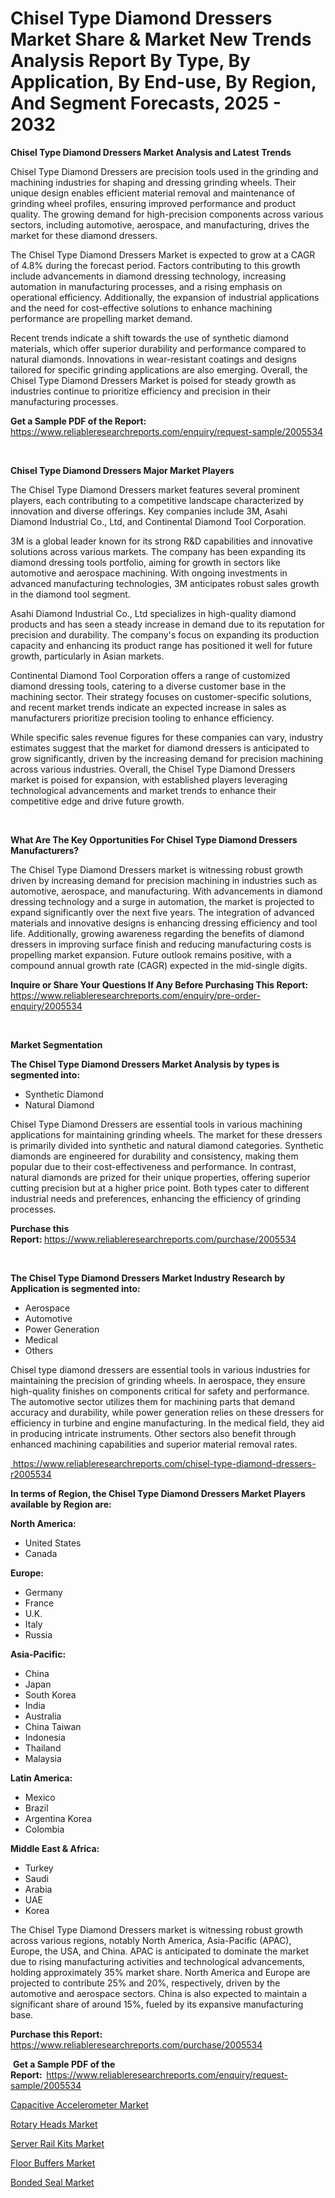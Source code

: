 <p><h1>Chisel Type Diamond Dressers Market Share & Market New Trends Analysis Report By Type, By Application, By End-use, By Region, And Segment Forecasts, 2025 - 2032</h1></p><p><strong>Chisel Type Diamond Dressers Market Analysis and Latest Trends</strong></p>
<p><p>Chisel Type Diamond Dressers are precision tools used in the grinding and machining industries for shaping and dressing grinding wheels. Their unique design enables efficient material removal and maintenance of grinding wheel profiles, ensuring improved performance and product quality. The growing demand for high-precision components across various sectors, including automotive, aerospace, and manufacturing, drives the market for these diamond dressers.</p><p>The Chisel Type Diamond Dressers Market is expected to grow at a CAGR of 4.8% during the forecast period. Factors contributing to this growth include advancements in diamond dressing technology, increasing automation in manufacturing processes, and a rising emphasis on operational efficiency. Additionally, the expansion of industrial applications and the need for cost-effective solutions to enhance machining performance are propelling market demand.</p><p>Recent trends indicate a shift towards the use of synthetic diamond materials, which offer superior durability and performance compared to natural diamonds. Innovations in wear-resistant coatings and designs tailored for specific grinding applications are also emerging. Overall, the Chisel Type Diamond Dressers Market is poised for steady growth as industries continue to prioritize efficiency and precision in their manufacturing processes.</p></p>
<p><strong>Get a Sample PDF of the Report:&nbsp;</strong> <a href="https://www.reliableresearchreports.com/enquiry/request-sample/2005534?utm_campaign=116&utm_medium=2&utm_source=Github&utm_content=ia&utm_term=23022025&utm_id=chisel-type-diamond-dressers">https://www.reliableresearchreports.com/enquiry/request-sample/2005534</a></p>
<p>&nbsp;</p>
<p><strong>Chisel Type Diamond Dressers Major Market Players</strong></p>
<p><p>The Chisel Type Diamond Dressers market features several prominent players, each contributing to a competitive landscape characterized by innovation and diverse offerings. Key companies include 3M, Asahi Diamond Industrial Co., Ltd, and Continental Diamond Tool Corporation.</p><p>3M is a global leader known for its strong R&D capabilities and innovative solutions across various markets. The company has been expanding its diamond dressing tools portfolio, aiming for growth in sectors like automotive and aerospace machining. With ongoing investments in advanced manufacturing technologies, 3M anticipates robust sales growth in the diamond tool segment.</p><p>Asahi Diamond Industrial Co., Ltd specializes in high-quality diamond products and has seen a steady increase in demand due to its reputation for precision and durability. The company's focus on expanding its production capacity and enhancing its product range has positioned it well for future growth, particularly in Asian markets.</p><p>Continental Diamond Tool Corporation offers a range of customized diamond dressing tools, catering to a diverse customer base in the machining sector. Their strategy focuses on customer-specific solutions, and recent market trends indicate an expected increase in sales as manufacturers prioritize precision tooling to enhance efficiency.</p><p>While specific sales revenue figures for these companies can vary, industry estimates suggest that the market for diamond dressers is anticipated to grow significantly, driven by the increasing demand for precision machining across various industries. Overall, the Chisel Type Diamond Dressers market is poised for expansion, with established players leveraging technological advancements and market trends to enhance their competitive edge and drive future growth.</p></p>
<p>&nbsp;</p>
<p><strong>What Are The Key Opportunities For Chisel Type Diamond Dressers Manufacturers?</strong></p>
<p><p>The Chisel Type Diamond Dressers market is witnessing robust growth driven by increasing demand for precision machining in industries such as automotive, aerospace, and manufacturing. With advancements in diamond dressing technology and a surge in automation, the market is projected to expand significantly over the next five years. The integration of advanced materials and innovative designs is enhancing dressing efficiency and tool life. Additionally, growing awareness regarding the benefits of diamond dressers in improving surface finish and reducing manufacturing costs is propelling market expansion. Future outlook remains positive, with a compound annual growth rate (CAGR) expected in the mid-single digits.</p></p>
<p><strong>Inquire or Share Your Questions If Any Before Purchasing This Report:</strong> <a href="https://www.reliableresearchreports.com/enquiry/pre-order-enquiry/2005534?utm_campaign=116&utm_medium=2&utm_source=Github&utm_content=ia&utm_term=23022025&utm_id=chisel-type-diamond-dressers">https://www.reliableresearchreports.com/enquiry/pre-order-enquiry/2005534</a></p>
<p>&nbsp;</p>
<p><strong>Market Segmentation</strong></p>
<p><strong>The Chisel Type Diamond Dressers Market Analysis by types is segmented into:</strong></p>
<p><ul><li>Synthetic Diamond</li><li>Natural Diamond</li></ul></p>
<p><p>Chisel Type Diamond Dressers are essential tools in various machining applications for maintaining grinding wheels. The market for these dressers is primarily divided into synthetic and natural diamond categories. Synthetic diamonds are engineered for durability and consistency, making them popular due to their cost-effectiveness and performance. In contrast, natural diamonds are prized for their unique properties, offering superior cutting precision but at a higher price point. Both types cater to different industrial needs and preferences, enhancing the efficiency of grinding processes.</p></p>
<p><strong>Purchase this Report:&nbsp;</strong><a href="https://www.reliableresearchreports.com/purchase/2005534?utm_campaign=116&utm_medium=2&utm_source=Github&utm_content=ia&utm_term=23022025&utm_id=chisel-type-diamond-dressers">https://www.reliableresearchreports.com/purchase/2005534</a></p>
<p>&nbsp;</p>
<p><strong>The Chisel Type Diamond Dressers Market Industry Research by Application is segmented into:</strong></p>
<p><ul><li>Aerospace</li><li>Automotive</li><li>Power Generation</li><li>Medical</li><li>Others</li></ul></p>
<p><p>Chisel type diamond dressers are essential tools in various industries for maintaining the precision of grinding wheels. In aerospace, they ensure high-quality finishes on components critical for safety and performance. The automotive sector utilizes them for machining parts that demand accuracy and durability, while power generation relies on these dressers for efficiency in turbine and engine manufacturing. In the medical field, they aid in producing intricate instruments. Other sectors also benefit through enhanced machining capabilities and superior material removal rates.</p></p>
<p><a href="https://www.reliableresearchreports.com/chisel-type-diamond-dressers-r2005534?utm_campaign=116&utm_medium=2&utm_source=Github&utm_content=ia&utm_term=23022025&utm_id=chisel-type-diamond-dressers">&nbsp;https://www.reliableresearchreports.com/chisel-type-diamond-dressers-r2005534</a></p>
<p><strong>In terms of Region, the Chisel Type Diamond Dressers Market Players available by Region are:</strong></p>
<p>
    <p> <strong> North America: </strong>
        <ul>
            <li>United States</li>
            <li>Canada</li>
        </ul>
        </p> 
    <p> <strong> Europe: </strong>
        <ul>
            <li>Germany</li>
            <li>France</li>
            <li>U.K.</li>
            <li>Italy</li>
            <li>Russia</li>
        </ul>
        </p> 
    <p> <strong> Asia-Pacific: </strong>
        <ul>
            <li>China</li>
            <li>Japan</li>
            <li>South Korea</li>
            <li>India</li>
            <li>Australia</li>
            <li>China Taiwan</li>
            <li>Indonesia</li>
            <li>Thailand</li>
            <li>Malaysia</li>
        </ul>
        </p> 
    <p> <strong> Latin America: </strong>
        <ul>
            <li>Mexico</li>
            <li>Brazil</li>
            <li>Argentina Korea</li>
            <li>Colombia</li>
        </ul>
        </p> 
    <p> <strong> Middle East & Africa: </strong>
        <ul>
            <li>Turkey</li>
            <li>Saudi</li>
            <li>Arabia</li>
            <li>UAE</li>
            <li>Korea</li>
        </ul>
    </p>
    </p>
<p><p>The Chisel Type Diamond Dressers market is witnessing robust growth across various regions, notably North America, Asia-Pacific (APAC), Europe, the USA, and China. APAC is anticipated to dominate the market due to rising manufacturing activities and technological advancements, holding approximately 35% market share. North America and Europe are projected to contribute 25% and 20%, respectively, driven by the automotive and aerospace sectors. China is also expected to maintain a significant share of around 15%, fueled by its expansive manufacturing base.</p></p>
<p><strong>Purchase this Report: </strong><a href="https://www.reliableresearchreports.com/purchase/2005534?utm_campaign=116&utm_medium=2&utm_source=Github&utm_content=ia&utm_term=23022025&utm_id=chisel-type-diamond-dressers">https://www.reliableresearchreports.com/purchase/2005534</a></p>
<p>&nbsp;<strong>Get a Sample PDF of the Report:&nbsp;&nbsp;</strong><a href="https://www.reliableresearchreports.com/enquiry/request-sample/2005534?utm_campaign=116&utm_medium=2&utm_source=Github&utm_content=ia&utm_term=23022025&utm_id=chisel-type-diamond-dressers">https://www.reliableresearchreports.com/enquiry/request-sample/2005534</a></p>
<p><strong></strong></p>
<p><p><a href="https://github.com/nathaliehurles7142/Market-Research-Report-List-1/blob/main/capacitive-accelerometer-market.md?utm_campaign=116&utm_medium=2&utm_source=Github&utm_content=ia&utm_term=23022025&utm_id=chisel-type-diamond-dressers">Capacitive Accelerometer Market</a></p><p><a href="https://github.com/rosalinebhakta48/Market-Research-Report-List-1/blob/main/rotary-heads-market.md?utm_campaign=116&utm_medium=2&utm_source=Github&utm_content=ia&utm_term=23022025&utm_id=chisel-type-diamond-dressers">Rotary Heads Market</a></p><p><a href="https://github.com/darenph8er/Market-Research-Report-List-1/blob/main/server-rail-kits-market.md?utm_campaign=116&utm_medium=2&utm_source=Github&utm_content=ia&utm_term=23022025&utm_id=chisel-type-diamond-dressers">Server Rail Kits Market</a></p><p><a href="https://github.com/chongseney974/Market-Research-Report-List-1/blob/main/floor-buffers-market.md?utm_campaign=116&utm_medium=2&utm_source=Github&utm_content=ia&utm_term=23022025&utm_id=chisel-type-diamond-dressers">Floor Buffers Market</a></p><p><a href="https://github.com/lateshab69/Market-Research-Report-List-1/blob/main/bonded-seal-market.md?utm_campaign=116&utm_medium=2&utm_source=Github&utm_content=ia&utm_term=23022025&utm_id=chisel-type-diamond-dressers">Bonded Seal Market</a></p></p>